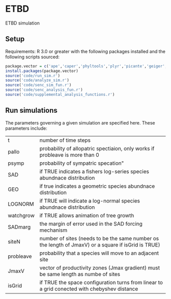 # ETBD
ETBD simulation 


## Setup
Requirements: R 3.0 or greater with the following packages installed and the following scripts sourced:

```R
package.vector = c('ape','caper','phyltools','plyr','picante','geiger','MASS','sads','stringr')
install.packages(package.vector)
source('code/run_sim.r')
source('code/analyze_sim.r')
source('code/senc_sim_fun.r')
source('code/senc_analysis_fun.r')
source('code/supplemental_analysis_functions.r')
```



## Run simulations
The parameters governing a given simulation are specified here. These parameters include:

<table>
  <tr>
    <td>t</td>
    <td>number of time steps</td>
  </tr>
  <tr>
    <td>pallo</td>
    <td>probability of allopatric spectiaion, only works if probleave is more than 0</td>
  </tr>
  <tr>
    <td>psymp</td>
    <td>probability of sympatric specation"</td>
  </tr>
  <tr>
    <td>SAD</td>
    <td>if TRUE indicates a fishers log-series species abundnace distribution</td>
  </tr>
  <tr>
    <td>GEO</td>
    <td>if true indicates a geometric species abundnace distribution</td>
  </tr>
  <tr>
    <td>LOGNORM</td>
    <td>if TRUE will indicate a log-normal species abundnace distribution</td>
  </tr>
  <tr>
    <td>watchgrow</td>
    <td>if TRUE allows animation of tree growth</td>
  </tr>
  <tr>
    <td>SADmarg</td>
    <td>the margin of error used in the SAD forcing mechanism</td>
  </tr>
  <tr>
    <td>siteN</td>
    <td>number of sites (needs to be the same number os the length of JmaxV) or a square if isGrid is TRUE)</td>
  </tr>
  <tr>
    <td>probleave</td>
    <td>probability that a species will move to an adjacent site</td>
  </tr>
  <tr>
    <td>JmaxV</td>
    <td>vector of productivity zones (Jmax gradient) must be same length as numbe of sites</td>
  </tr>
  <tr>
    <td>isGrid</td>
    <td>if TRUE the space configuration turns from linear to a grid conected with chebyshev distance</td>
  </tr>
</table>

